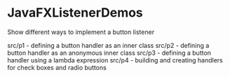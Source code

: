 # JavaFXListenerDemos
Show different ways to implement a button listener

 src/p1 - defining a button handler as an inner class
 src/p2 - defining a button handler as an anonymous inner class
 src/p3 - defining a button handler using a lambda expression
 src/p4 - building and creating handlers for check boxes and radio buttons
